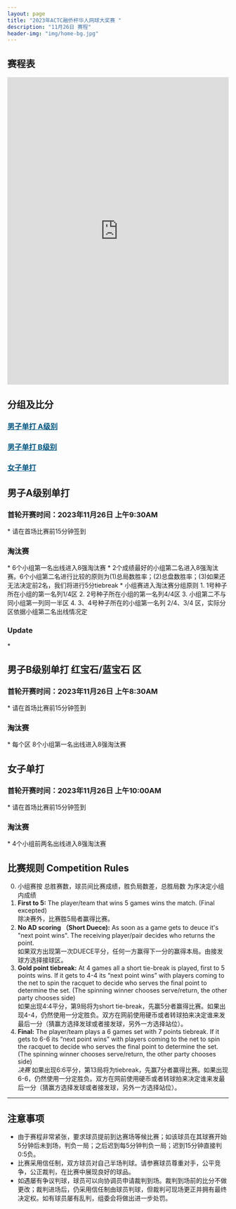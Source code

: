 ```yaml
---
layout: page
title: "2023年ACTC融侨杯华人网球大奖赛 "
description: "11月26日 赛程"
header-img: "img/home-bg.jpg"
---
```


<h2>赛程表</h2>
<iframe width="100%" height="700" frameborder="0" scrolling="auto" allowtransparency="true" src="https://docs.google.com/spreadsheets/d/e/2PACX-1vQK6XLsRMitDGFdiHsoxs1Ts_iA5ZGb6-_nEjVeoEC9AaT2X_y3vAPSyxObZy3_2efvOMKw3u7hu_q8/pubhtml?widget=true&amp;headers=false"></iframe>

<h2>分组及比分</h2>
<h3> <a href="{{ site.baseurl }}/2023/draw/single_a" target="_blank" style="color:#005580">男子单打 A级别</a></h3>
<h3> <a href="{{ site.baseurl }}/2023/draw/single_b" target="_blank" style="color:#005580">男子单打 B级别</a></h3>
<h3> <a href="{{ site.baseurl }}/2023/draw/single_w" target="_blank" style="color:#005580">女子单打</a></h3>


<h2><p class="text-center">男子A级别单打</p></h2>
<h3>首轮开赛时间：2023年11月26日 上午9:30AM</h3>
* 请在首场比赛前15分钟签到
<h3>淘汰赛</h3>
* 6个小组第一名出线进入8强淘汰赛
* 2个成绩最好的小组第二名进入8强淘汰赛。6个小组第二名进行比较的原则为(1)总局数胜率；(2)总盘数胜率；(3)如果还无法决定前2名，我们将进行5分tiebreak
* 小组赛进入淘汰赛分组原则
  1. 1号种子所在小组的第一名列1/4区
  2. 2号种子所在小组的第一名列4/4区
  3. 小组第二不与同小组第一列同一半区
  4. 3、4号种子所在的小组第一名列 2/4、3/4 区，实际分区依据小组第二名出线情况定
<h3>Update</h3>
*  

<h2><p class="text-center">男子B级别单打 红宝石/蓝宝石 区</p></h2>
<h3>首轮开赛时间：2023年11月26日 上午8:30AM</h3>
* 请在首场比赛前15分钟签到
<h3>淘汰赛</h3>
* 每个区 8个小组第一名出线进入8强淘汰赛

<h2><p class="text-center">女子单打</p></h2>
<h3>首轮开赛时间：2023年11月26日 上午10:00AM</h3>
* 请在首场比赛前15分钟签到
<h3>淘汰赛</h3>
* 4个小组前两名出线进入8强淘汰赛

<br>

<h2 class="page-header">比赛规则 Competition Rules</h2>

0. 小组赛按 总胜赛数，球员间比赛成绩，胜负局数差，总胜局数 为序决定小组内成绩
1. **First to 5:** The player/team that wins 5 games wins the match. (Final excepted)<br>除决赛外，比赛胜5局者赢得比赛。
2. **No AD scoring （Short Duece):** As soon as a game gets to deuce it's "next point wins". The receiving player/pair decides who returns the point.<br>如果双方出现第一次DUECE平分，任何一方赢得下一分的赢得本局。由接发球方选择接球区。
3. **Gold point tiebreak:** At 4 games all a short tie-break is played, first to 5 points wins. If it gets to 4-4 its “next point wins” with players coming to the net to spin the racquet to decide who serves the final point to determine the set. (The spinning winner chooses serve/return, the other party chooses side)<br>如果出现4:4平分，第9局将为short tie-break，先赢5分者赢得比赛。如果出现4-4，仍然使用一分定胜负。双方在网前使用硬币或者转球拍来决定谁来发最后一分（猜赢方选择发球或者接发球，另外一方选择站位）。
4. **Final:** The player/team plays a 6 games set with 7 points tiebreak. If it gets to 6-6 its “next point wins” with players coming to the net to spin the racquet to decide who serves the final point to determine the set. (The spinning winner chooses serve/return, the other party chooses side)<br><em>决赛</em> 如果出现6:6平分，第13局将为tiebreak，先赢7分者赢得比赛。如果出现6-6，仍然使用一分定胜负。双方在网前使用硬币或者转球拍来决定谁来发最后一分（猜赢方选择发球或者接发球，另外一方选择站位）。


____

<h2>注意事项</h2>

* 由于赛程非常紧张，要求球员提前到达赛场等候比赛；如该球员在其球赛开始5分钟后未到场，判负一局；之后迟到每5分钟判负一局；迟到15分钟直接判0:5负。
* 比赛采用信任制，双方球员对自己半场判球。请参赛球员尊重对手，公平竞争，公正裁判，在比赛中展现良好的球品。
* 如遇屡有争议判球，球员可以向协调员申请裁判到场。裁判到场前的比分不做更改；裁判进场后，仍采用信任制由球员判球，但裁判可现场更正并拥有最终决定权。如有球员屡有乱判，组委会将做出进一步处罚。
